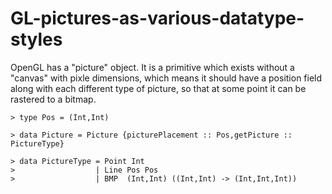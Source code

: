 # GL-pictures-as-various-datatype-styles

OpenGL has a "picture" object.
It is a primitive which exists without a "canvas" with pixle dimensions,
which means it should have a position field along with each different type of picture,
so that at some point it can be rastered to a bitmap.

```
> type Pos = (Int,Int)

> data Picture = Picture {picturePlacement :: Pos,getPicture :: PictureType}

> data PictureType = Point Int
>                  | Line Pos Pos
>                  | BMP  (Int,Int) ((Int,Int) -> (Int,Int,Int))
```
